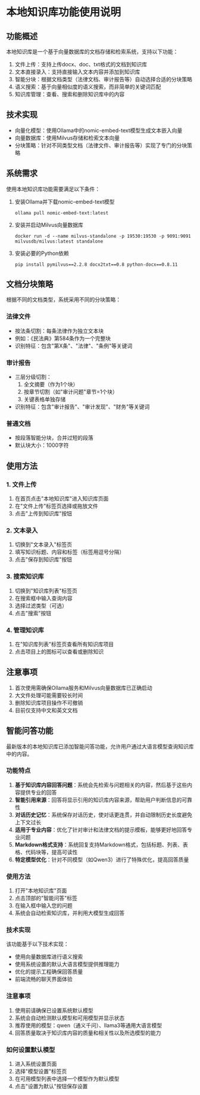 # 本地知识库功能使用说明

## 功能概述

本地知识库是一个基于向量数据库的文档存储和检索系统，支持以下功能：

1. 文件上传：支持上传docx、doc、txt格式的文档到知识库
2. 文本直接录入：支持直接输入文本内容并添加到知识库
3. 智能分块：根据文档类型（法律文档、审计报告等）自动选择合适的分块策略
4. 语义搜索：基于向量相似度的语义搜索，而非简单的关键词匹配
5. 知识库管理：查看、搜索和删除知识库中的内容

## 技术实现

* 向量化模型：使用Ollama中的nomic-embed-text模型生成文本嵌入向量
* 向量数据库：使用Milvus存储和检索文本向量
* 分块策略：针对不同类型文档（法律文件、审计报告等）实现了专门的分块策略

## 系统需求

使用本地知识库功能需要满足以下条件：

1. 安装Ollama并下载nomic-embed-text模型
   ```
   ollama pull nomic-embed-text:latest
   ```

2. 安装并启动Milvus向量数据库
   ```
   docker run -d --name milvus-standalone -p 19530:19530 -p 9091:9091 milvusdb/milvus:latest standalone
   ```

3. 安装必要的Python依赖
   ```
   pip install pymilvus==2.2.8 docx2txt==0.8 python-docx==0.8.11
   ```

## 文档分块策略

根据不同的文档类型，系统采用不同的分块策略：

### 法律文件
* 按法条切割：每条法律作为独立文本块
* 例如：《民法典》第584条作为一个完整块
* 识别特征：包含"第X条"、"法律"、"条例"等关键词

### 审计报告
* 三层分级切割：
  1. 全文摘要（作为1个块）
  2. 按章节切割（如"审计问题"章节=1个块）
  3. 关键表格单独存储
* 识别特征：包含"审计报告"、"审计发现"、"财务"等关键词

### 普通文档
* 按段落智能分块，合并过短的段落
* 默认块大小：1000字符

## 使用方法

### 1. 文件上传
1. 在首页点击"本地知识库"进入知识库页面
2. 在"文件上传"标签页选择或拖放文件
3. 点击"上传到知识库"按钮

### 2. 文本录入
1. 切换到"文本录入"标签页
2. 填写知识标题、内容和标签（标签用逗号分隔）
3. 点击"保存到知识库"按钮

### 3. 搜索知识库
1. 切换到"知识库列表"标签页
2. 在搜索框中输入查询内容
3. 选择过滤类型（可选）
4. 点击"搜索"按钮

### 4. 管理知识库
1. 在"知识库列表"标签页查看所有知识库项目
2. 点击项目上的图标可以查看或删除知识

## 注意事项

1. 首次使用需确保Ollama服务和Milvus向量数据库已正确启动
2. 大文件处理可能需要较长时间
3. 删除知识库项目操作不可撤销
4. 目前仅支持中文和英文文档

## 智能问答功能

最新版本的本地知识库已添加智能问答功能，允许用户通过大语言模型查询知识库中的内容。

### 功能特点

1. **基于知识库内容回答问题**：系统会先检索与问题相关的内容，然后基于这些内容提供专业的回答
2. **智能引用来源**：回答将显示引用的知识库内容来源，帮助用户判断信息的可靠性
3. **对话历史记忆**：系统保存对话历史，使对话更连贯，并自动限制历史长度避免上下文过长
4. **适用于专业内容**：优化了针对审计和法律文档的提示模板，能够更好地回答专业问题
5. **Markdown格式支持**：系统回复支持Markdown格式，包括标题、列表、表格、代码块等，提高可读性
6. **特定模型优化**：针对不同模型（如Qwen3）进行了特殊优化，提高回答质量

### 使用方法

1. 打开"本地知识库"页面
2. 点击顶部的"智能问答"标签
3. 在输入框中输入您的问题
4. 系统会自动检索知识库，并利用大模型生成回答

### 技术实现

该功能基于以下技术实现：
- 使用向量数据库进行语义搜索
- 使用系统设置的默认大语言模型提供推理能力
- 优化的提示工程确保回答质量
- 前端流畅的聊天界面体验

### 注意事项

1. 使用前请确保已设置系统默认模型
2. 系统会自动检测默认模型和可用模型并显示状态
3. 推荐使用的模型：qwen（通义千问）、llama3等通用大语言模型
4. 回答质量取决于知识库内容的质量和相关性以及所选模型的能力

### 如何设置默认模型

1. 进入系统设置页面
2. 选择"模型设置"标签页
3. 在可用模型列表中选择一个模型作为默认模型
4. 点击"设置为默认"按钮保存设置 